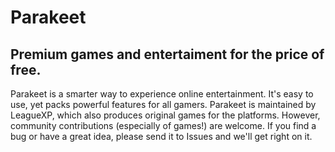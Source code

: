 # Parakeet
## Premium games and entertaiment for the price of free.

Parakeet is a smarter way to experience online entertainment. It's easy to use, yet packs powerful features for all gamers. Parakeet is maintained by LeagueXP, which also produces original games for the platforms. However, community contributions (especially of games!) are welcome. If you find a bug or have a great idea, please send it to Issues and we'll get right on it.